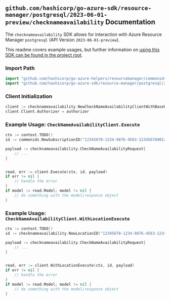 
## `github.com/hashicorp/go-azure-sdk/resource-manager/postgresql/2023-06-01-preview/checknameavailability` Documentation

The `checknameavailability` SDK allows for interaction with Azure Resource Manager `postgresql` (API Version `2023-06-01-preview`).

This readme covers example usages, but further information on [using this SDK can be found in the project root](https://github.com/hashicorp/go-azure-sdk/tree/main/docs).

### Import Path

```go
import "github.com/hashicorp/go-azure-helpers/resourcemanager/commonids"
import "github.com/hashicorp/go-azure-sdk/resource-manager/postgresql/2023-06-01-preview/checknameavailability"
```


### Client Initialization

```go
client := checknameavailability.NewCheckNameAvailabilityClientWithBaseURI("https://management.azure.com")
client.Client.Authorizer = authorizer
```


### Example Usage: `CheckNameAvailabilityClient.Execute`

```go
ctx := context.TODO()
id := commonids.NewSubscriptionID("12345678-1234-9876-4563-123456789012")

payload := checknameavailability.CheckNameAvailabilityRequest{
	// ...
}


read, err := client.Execute(ctx, id, payload)
if err != nil {
	// handle the error
}
if model := read.Model; model != nil {
	// do something with the model/response object
}
```


### Example Usage: `CheckNameAvailabilityClient.WithLocationExecute`

```go
ctx := context.TODO()
id := checknameavailability.NewLocationID("12345678-1234-9876-4563-123456789012", "locationValue")

payload := checknameavailability.CheckNameAvailabilityRequest{
	// ...
}


read, err := client.WithLocationExecute(ctx, id, payload)
if err != nil {
	// handle the error
}
if model := read.Model; model != nil {
	// do something with the model/response object
}
```
